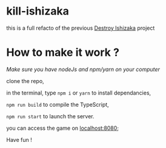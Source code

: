 # kill-ishizaka

this is a full refacto of the previous [Destroy Ishizaka](https://github.com/AnthonyDeplanque/Destroy-ishizaka-vercel) project

# How to make it work ?

_Make sure you have nodeJs and npm/yarn on your computer_

clone the repo,

in the terminal, type `npm i` or `yarn` to install dependancies,

`npm run build` to compile the TypeScript,

`npm run start` to launch the server.

you can access the game on [localhost:8080](http://localhost:8080);

Have fun !
